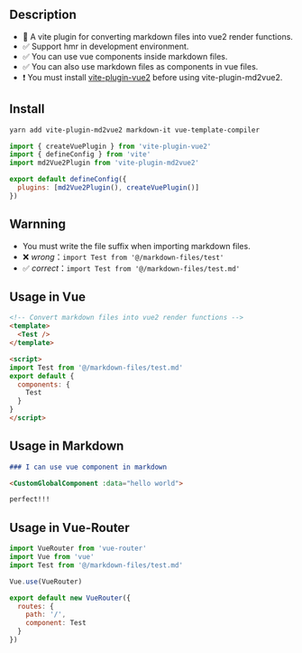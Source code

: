 ## Description

- 🌟 A vite plugin for converting markdown files into vue2 render functions.
- ✅ Support hmr in development environment.
- ✅ You can use vue components inside markdown files.
- ✅ You can also use markdown files as components in vue files.
- ❗ You must install [vite-plugin-vue2](https://github.com/underfin/vite-plugin-vue2) before using vite-plugin-md2vue2.

## Install

```bash
yarn add vite-plugin-md2vue2 markdown-it vue-template-compiler
```

```js
import { createVuePlugin } from 'vite-plugin-vue2'
import { defineConfig } from 'vite'
import md2Vue2Plugin from 'vite-plugin-md2vue2'

export default defineConfig({
  plugins: [md2Vue2Plugin(), createVuePlugin()]
})
```

## Warnning

- You must write the file suffix when importing markdown files.
- ❌ *wrong*：`import Test from '@/markdown-files/test'`
- ✅ *correct*：`import Test from '@/markdown-files/test.md'`

## Usage in Vue

```html
<!-- Convert markdown files into vue2 render functions -->
<template>
  <Test />
</template>

<script>
import Test from '@/markdown-files/test.md'
export default {
  components: {
    Test
  }
}
</script>
```

## Usage in Markdown

```md
### I can use vue component in markdown

<CustomGlobalComponent :data="hello world">

perfect!!!
```

## Usage in Vue-Router

```js
import VueRouter from 'vue-router'
import Vue from 'vue'
import Test from '@/markdown-files/test.md'

Vue.use(VueRouter)

export default new VueRouter({
  routes: {
    path: '/',
    component: Test
  }
})
```